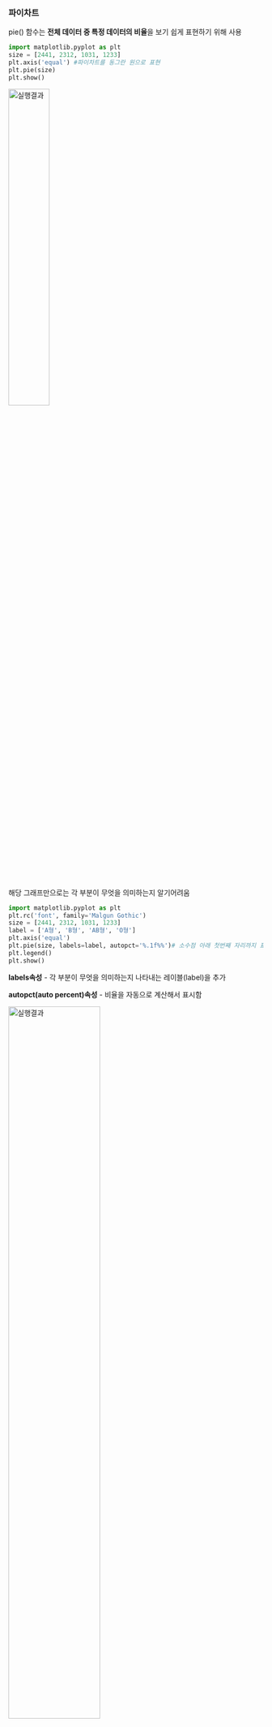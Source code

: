 ### 파이차트

pie() 함수는 **전체 데이터 중 특정 데이터의 비율**을 보기 쉽게 표현하기 위해 사용 

``` python
import matplotlib.pyplot as plt
size = [2441, 2312, 1031, 1233]
plt.axis('equal') #파이차트를 동그란 원으로 표현
plt.pie(size)
plt.show()
```

<img src="https://user-images.githubusercontent.com/58063806/76631103-74546d80-6584-11ea-8b44-4ea93fb6d31a.JPG" alt="실행결과" width=40% />

해당 그래프만으로는 각 부분이 무엇을 의미하는지 알기어려움

``` python
import matplotlib.pyplot as plt
plt.rc('font', family='Malgun Gothic')
size = [2441, 2312, 1031, 1233]
label = ['A형', 'B형', 'AB형', 'O형']
plt.axis('equal')
plt.pie(size, labels=label, autopct='%.1f%%')# 소수점 아래 첫번째 자리까지 표시
plt.legend()
plt.show()
```

**labels속성** -  각 부분이 무엇을 의미하는지 나타내는 레이블(label)을 추가

**autopct(auto percent)속성** - 비율을 자동으로 계산해서 표시함

<img src="https://user-images.githubusercontent.com/58063806/76631096-728aaa00-6584-11ea-8d96-7f25f3b781fc.JPG" alt="실행결과" width=60% />

``` python
import matplotlib.pyplot as plt
plt.rc('font', family='Malgun Gothic')
size = [2441, 2312, 1031, 1233]
label = ['A형', 'B형', 'AB형', 'O형']
color = ['darkmagenta', 'deeppink', 'hotpink', 'pink']
plt.axis('equal')
plt.pie(size, labels=label, autopct='%.1f%%', colors=color, explode=(0,0,0.1,0))
#AB형 강조
plt.legend()
plt.show()
```

**colors속성** - 각 부분에 대해 색을 정해줌

**explode속성** - 특정 부분을 돌출되게 만들어줌(0은 돌출안되게), 특정 부분을 강조해주는 효과

<img src="https://user-images.githubusercontent.com/58063806/76631099-73bbd700-6584-11ea-950b-68097fe5903f.JPG" alt="실행결과" width=50% />

### 파이차트를 이용한 인구 비율

``` python
import csv
f = open('gender.csv')
data = csv.reader(f)
size = []
name = input('찾고 싶은 지역의 이름 : ')
for row in data:
    if name in row[0]:
        m = 0
        f = 0
        for i in range(101)
        	m += int(row[i+3].replace(',',''))
            f += int(row[i+106].replace(',',''))
       	break
size.append(m)# 남성 인구 데이터 추가
size.append(f)# 여성 인구 데이터 추가
print(size)
import matplotlib.pyplot as plt
plt.rc('font', family='Malgun Gothic')
color = ['crimson', 'darkcyan']
plt.axis('equal')
plt.pie(size, labels=[남, 여], colors = color, autopct="%.2%%", startangle=90)
#소수점 두자리까지
plt.title(name + ' 지역의 남녀 성별 비율')
plt.show()
```

**startangle속성** - 파이차트의 시작 각도를 정함(90도로 설정하면 반시계방향으로 90도 이동하며, 

12시 정각에서 마지막 부분의 값부터 그래프를 시작함)

EX) 남, 여 순이지만 12시정각에서 여자 데이터부터 시작

<img src="https://user-images.githubusercontent.com/58063806/76631368-f2b10f80-6584-11ea-807e-92839ff83fb9.JPG" alt="실행결과" width=50% />


